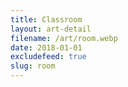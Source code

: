 ```yaml
---
title: Classroom
layout: art-detail
filename: /art/room.webp
date: 2018-01-01
excludefeed: true
slug: room
---
```


